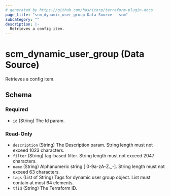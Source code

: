 ```yaml
---
# generated by https://github.com/hashicorp/terraform-plugin-docs
page_title: "scm_dynamic_user_group Data Source - scm"
subcategory: ""
description: |-
  Retrieves a config item.
---
```


# scm_dynamic_user_group (Data Source)

Retrieves a config item.



<!-- schema generated by tfplugindocs -->
## Schema

### Required

- `id` (String) The Id param.

### Read-Only

- `description` (String) The Description param. String length must not exceed 1023 characters.
- `filter` (String) tag-based filter. String length must not exceed 2047 characters.
- `name` (String) Alphanumeric string [ 0-9a-zA-Z._-]. String length must not exceed 63 characters.
- `tags` (List of String) Tags for dynamic user group object. List must contain at most 64 elements.
- `tfid` (String) The Terraform ID.
